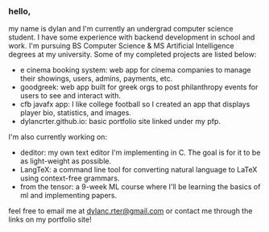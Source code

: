 ### hello,

my name is dylan and I'm currently an undergrad computer science student. I have some experience with backend development in school and work. I'm pursuing BS Computer Science & MS Artificial Intelligence degrees at my university. Some of my completed projects are listed below:

- e cinema booking system: web app for cinema companies to manage their showings, users, admins, payments, etc. 
- goodgreek: web app built for greek orgs to post philanthropy events for users to see and interact with.
- cfb javafx app: I like college football so I created an app that displays player bio, statistics, and images.
- dylancrter.github.io: basic portfolio site linked under my pfp.

I'm also currently working on:

- deditor: my own text editor I'm implementing in C. The goal is for it to be as light-weight as possible.
- LangTeX: a command line tool for converting natural language to LaTeX using context-free grammars.
- from the tensor: a 9-week ML course where I'll be learning the basics of ml and implementing papers.

feel free to email me at dylanc.rter@gmail.com or contact me through the links on my portfolio site!

<!---
dylancrter/dylancrter is a ✨ special ✨ repository because its `README.md` (this file) appears on your GitHub profile.
You can click the Preview link to take a look at your changes.
--->
